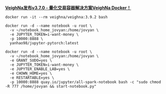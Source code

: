 [**VeighNa发布v3.7.0 - 量化交易容器解决方案VeighNa Docker！**](https://www.vnpy.com/forum/topic/31812-veighnafa-bu-v3-7-0-liang-hua-jiao-yi-rong-qi-jie-jue-fang-an-veighna-docker)

```
docker run -it --rm veighna/veighna:3.9.2 bash
```


```
docker run -d --name notebook -u root \
  -v ~/notebook_home_jovyan:/home/jovyan \
  -e JUPYTER_TOKEN=i-want-money \
  -p 10000:8888 \
  yanhao98/jupyter-pytorch:latest
```

```
docker run -d --name notebook -u root \
  -v ~/notebook_home_jovyan:/home/jovyan \
  -e GRANT_SUDO=yes \
  -e JUPYTER_TOKEN=i-want-money \
  -e JUPYTER_ENABLE_LAB=yes \
  -e CHOWN_HOME=yes \
  -e RESTARTABLE=yes \
  -p 10000:8888 quay.io/jupyter/all-spark-notebook bash -c "sudo chmod -R 777 /home/jovyan && start-notebook.py"
```
